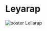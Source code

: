 # Leyarap

![poster Lellarap](https://user-images.githubusercontent.com/54146418/100388094-a533e000-2ff7-11eb-95e4-eae58ec15c0d.png)
